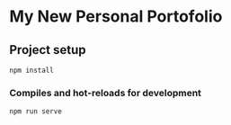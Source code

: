 # My New Personal Portofolio

## Project setup
```
npm install
```

### Compiles and hot-reloads for development
```
npm run serve
```